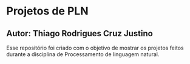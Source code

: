 # Projetos de PLN
## Autor: Thiago Rodrigues Cruz Justino
Esse repositório foi criado com o objetivo de mostrar os projetos feitos durante a disciplina de Processamento de linguagem natural.
